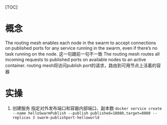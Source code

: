 [TOC]

# 概念
The routing mesh enables each node in the swarm to accept connections on published ports for any service running in the swarm, even if there’s no task running on the node.
这一句跟前一句不一致
The routing mesh routes all incoming requests to published ports on available nodes to an active container.
routing mesh将访问publish port的请求，路由到可用节点上活着的容器

 # 实操
 1. 创建服务
 指定对外发布端口和容器内部端口、副本数
 `docker service create --name helloSwarmPublish --publish published=18080,target=8080 --replicas 3 swarm-publishport-helloworld`